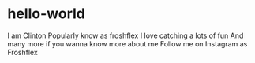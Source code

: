 # hello-world

I am Clinton
Popularly know as froshflex
I love catching a lots of fun 
And many more if you wanna know more about me
Follow me on Instagram as Froshflex
